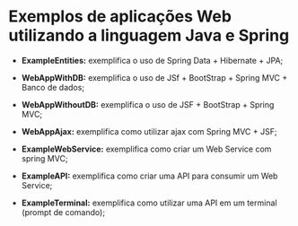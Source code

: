 # Exemplos de aplicações Web utilizando a linguagem Java e Spring

* __ExampleEntities:__  exemplifica o uso de Spring Data + Hibernate + JPA;

* __WebAppWithDB:__  exemplifica o uso de JSf + BootStrap + Spring MVC + Banco de dados;

* __WebAppWithoutDB:__  exemplifica o uso de JSF + BootStrap + Spring MVC;

* __WebAppAjax:__  exemplifica como utilizar ajax com Spring MVC + JSF;

* __ExampleWebService:__  exemplifica como criar um Web Service com spring MVC;

* __ExampleAPI:__  exemplifica como criar uma API para consumir um Web Service;

* __ExampleTerminal:__  exemplifica como utilizar uma API em um terminal (prompt de comando);
